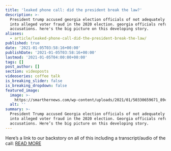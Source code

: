 ```yaml
---
title: 'leaked phone call: did the president break the law?'
description: >-
  President trump accused georgia election officials of not adequately looking
  into alleged voter fraud in the 2020 election. georgia officials refute these
  accusations. here's the big picture on this developing story.
aliases:
  - article/leaked-phone-call-did-the-president-break-the-law/
published: true
date: '2021-01-05T03:58:16+00:00'
publishDate: '2021-01-05T03:58:16+00:00'
lastmod: '2021-01-05T04:00:00+00:00'
tags: []
post_author: []
section: videoposts
videoseries: coffee talk
is_breaking_slider: false
is_breaking_dropdown: false
featured_image:
  image: >-
    https://smarthernews.com/wp-content/uploads/2021/01/50330659671_89c886e6c7_c.jpg
  alt: ''
summary: >-
  President Trump accused Georgia election officials of not adequately looking
  into alleged voter fraud in the 2020 election. Georgia officials refute these
  accusations. Here’s the big picture on this developing story.
---
```

Here’s a link to our backstory on all of this including a transcript/audio of the call: [READ MORE](\"https://smarthernews.com/article/ga-trump-phone-call/\")